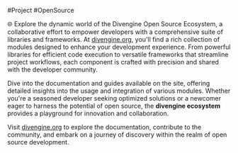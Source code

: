 #Project #OpenSource

🌐 Explore the dynamic world of the Divengine Open Source Ecosystem, a collaborative effort to empower developers with a comprehensive suite of libraries and frameworks. At [divengine.org](https://divengine.org), you'll find a rich collection of modules designed to enhance your development experience. From powerful libraries for efficient code execution to versatile frameworks that streamline project workflows, each component is crafted with precision and shared with the developer community.

Dive into the documentation and guides available on the site, offering detailed insights into the usage and integration of various modules. Whether you're a seasoned developer seeking optimized solutions or a newcomer eager to harness the potential of open source, the **divengine ecosystem** provides a playground for innovation and collaboration.

Visit [divengine.org](https://divengine.org) to explore the documentation, contribute to the community, and embark on a journey of discovery within the realm of open source development.
